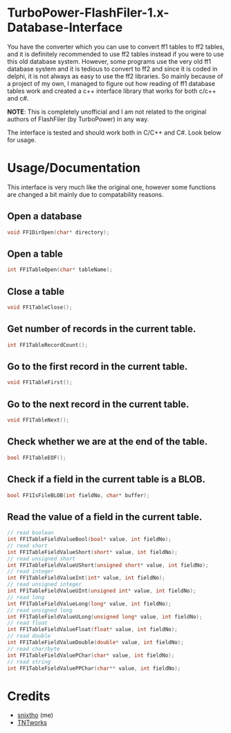 # TurboPower-FlashFiler-1.x-Database-Interface
You have the converter which you can use to convert ff1 tables to ff2 tables, and it is definitely recommended to use ff2 tables instead if you were to use this old database system. However, some programs use the very old ff1 database system and it is tedious to convert to ff2 and since it is coded in delphi, it is not always as easy to use the ff2 libraries. So mainly because of a project of my own, I managed to figure out how reading of ff1 database tables work and created a c++ interface library that works for both c/c++ and c#.

**NOTE**: This is completely unofficial and I am not related to the original authors of FlashFiler (by TurboPower) in any way.

The interface is tested and should work both in C/C++ and C#. Look below for usage.

# Usage/Documentation
This interface is very much like the original one, however some functions are changed a bit mainly due to compatability reasons.

## Open a database
```cpp
void FF1DirOpen(char* directory);
```

## Open a table
```cpp
int FF1TableOpen(char* tableName);
```

## Close a table
```cpp
void FF1TableClose();
```

## Get number of records in the current table.
```cpp
int FF1TableRecordCount();
```

## Go to the first record in the current table.
```cpp
void FF1TableFirst();
```

## Go to the next record in the current table.
```cpp
void FF1TableNext();
```

## Check whether we are at the end of the table.
```cpp
bool FF1TableEOF();
```

## Check if a field in the current table is a BLOB.
```cpp
bool FF1IsFileBLOB(int fieldNo, char* buffer);
```

## Read the value of a field in the current table.
```cpp
// read boolean
int FF1TableFieldValueBool(bool* value, int fieldNo);
// read short
int FF1TableFieldValueShort(short* value, int fieldNo);
// read unsigned short
int FF1TableFieldValueUShort(unsigned short* value, int fieldNo);
// read integer
int FF1TableFieldValueInt(int* value, int fieldNo);
// read unsigned integer
int FF1TableFieldValueUInt(unsigned int* value, int fieldNo);
// read long
int FF1TableFieldValueLong(long* value, int fieldNo);
// read unsigned long
int FF1TableFieldValueULong(unsigned long* value, int fieldNo);
// read float
int FF1TableFieldValueFloat(float* value, int fieldNo);
// read double
int FF1TableFieldValueDouble(double* value, int fieldNo);
// read char/byte
int FF1TableFieldValuePChar(char* value, int fieldNo);
// read string
int FF1TableFieldValuePPChar(char** value, int fieldNo);
```

# Credits
- [snixtho](https://github.com/snixtho) (me)
- [TNTworks](https://github.com/TNTworks)
